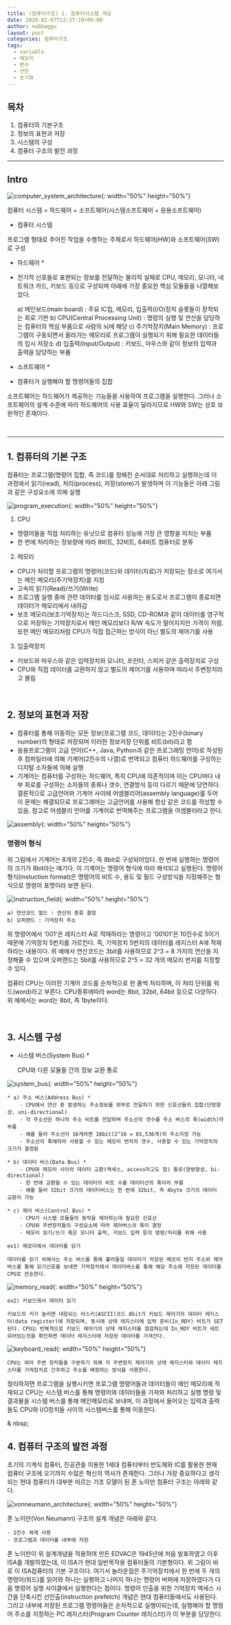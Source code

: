 ```yaml
---
title: (컴퓨터구조) 1. 컴퓨터시스템 개요
date: 2020-02-07T13:37:19+09:00
author: nobbaggu
layout: post
categories: 컴퓨터구조
tags:
  - variable
  - 메모리
  - 변수
  - 선언
  - 초기화
---
```


## 목차 ##

1. 컴퓨터의 기본구조
2. 정보의 표현과 저장
3. 시스템의 구성
4. 컴퓨터 구조의 발전 과정

---

## Intro ##

![computer_system_architecture](/images/computer_architecture/1/computer_system_architecture.png){: width="50%" height="50%"}

컴퓨터 시스템 = 하드웨어 + 소프트웨어(시스템소프트웨어 + 응용소프트웨어)

* 컴퓨터 시스템 

프로그램 형태로 주어진 작업을 수행하는 주체로서 하드웨어(HW)와 소프트웨어(SW)로 구성

* 하드웨어 *

- 전기적 신호들로 표현되는 정보를 전달하는 물리적 실체로 CPU, 메모리, 모니터, 네트워크 카드, 키보드 등으로 구성되며 아래에 가장 중요한 핵심 모듈들을 나열해보았다.

	a) 메인보드(main board) : 주요 IC칩, 메모리, 입출력(I/O)장치 슬롯들이 장착되는 회로 기판
	b) CPU(Central Processing Unit) : 명령의 실행 및 연산을 담당하는 컴퓨터의 핵심 부품으로 사람의 뇌에 해당
	c) 주기억장치(Main Memory) : 프로그램이 구동되면서 올라가는 메모리로 프로그램이 실행되기 위해 필요한 데이터들의 임시 저장소
	d) 입출력(Input/Output) : 키보드, 마우스와 같이 정보의 입력과 출력을 담당하는 부품
	
* 소프트웨어 *

- 컴퓨터가 실행해야 할 명령어들의 집합

소프트웨어는 하드웨어가 제공하는 기능들을 사용하여 프로그램을 실행한다. 그러나 소프트웨어의 설계 수준에 따라 하드웨어의 사용 효율이 달라지므로 HW와 SW는 상호 보완적인 존재이다.

&nbsp;

---

## 1. 컴퓨터의 기본 구조 ##

컴퓨터는 프로그램(명령어 집합, 즉 코드)를 정해진 순서대로 처리하고 실행하는데 이 과정에서 읽기(read), 처리(process), 저장(store)가 발생하며 이 기능들은 아래 그림과 같은 구성요소에 의해 실행

![program_execution](/images/computer_architecture/1/program_execution.png){: width="50%" height="50%"}

1) CPU

- 명령어들을 직접 처리하는 유닛으로 컴퓨터 성능에 가장 큰 영향을 미치는 부품
- 한 번에 처리하는 정보량에 따라 8비트, 32비트, 64비트 컴퓨터로 분류

2) 메모리

- CPU가 처리할 프로그램의 명령어(코드)와 데이터(자료)가 저장되는 장소로 여기서는 메인 메모리(주기억장치)를 지칭
- 고속의 읽기(Read)/쓰기(Write)
- 프로그램 실행 중에 관련 데이터를 임시로 사용하는 용도로서 프로그램이 종료되면 데이터가 메모리에서 내려감
- 보조 메모리(보조기억장치)는 하드디스크, SSD, CD-ROM과 같이 데이터를 영구적으로 저장하는 기억장치로서 메인 메모리보다 R/W 속도가 떨어지지만 가격이 저렴. 또한 메인 메모리처럼 CPU가 직접 접근하는 방식이 아닌 별도의 제어기를 사용

3) 입출력장치

- 키보드와 마우스와 같은 입력장치와 모니터, 프린터, 스피커 같은 출력장치로 구성
- CPU와 직접 데이터를 교환하지 않고 별도의 제어기를 사용하며 따라서 주변장치라고 불림

&nbsp;

## 2. 정보의 표현과 저장 ##

- 컴퓨터를 통해 이동하는 모든 정보(프로그램 코드, 데이터)는 2진수(binary number)의 형태로 저장되며 이러한 정보저장 단위를 비트(bit)라고 함
- 응용프로그램이 고급 언어(C++, Java, Python과 같은 프로그래밍 언어)로 작성된 후 컴파일러에 의해 기계어(2진수의 나열)로 번역되고 컴퓨터 하드웨어를 구성하는 디지털 소자들에 의해 실행
- 기계어는 컴퓨터를 구성하는 하드웨어, 특히 CPU에 의존적이며 이는 CPU마다 내부 회로를 구성하는 소자들의 종류나 갯수, 연결방식 등이 다르기 때문에 당연하다. 결론적으로 고급언어와 기계어 사이에 어셈블리어(assembly language)를 두어 이 문제는 해결되므로 프로그래머는 고급언어를 사용해 항상 같은 코드를 작성할 수 있음. 참고로 어셈블리 언어를 기계어로 번역해주는 프로그램을 어셈블러라고 한다.

![assembly](/images/computer_architecture/1/assembly.png){: width="50%" height="50%"}

### 명령어 형식 ###

위 그림에서 기계어는 8개의 2진수, 즉 8bit로 구성되어있다. 한 번에 실행하는 명렁어의 크기가 8bit라는 얘기다. 이 기계어는 명령어 형식에 따라 해석되고 실행된다. 명령어 형식(instuction format)은 명령어의 비트 수, 용도 및 필드 구성방식을 지정해주는 형식으로 명령어 포맷이라 보면 된다.

![instruction_field](/images/computer_architecture/1/instruction_field.png){: width="50%" height="50%"}

	a) 연산코드 필드 : 연산의 종류 결정
	b) 오퍼랜드 : 기억장치 주소
	
위 명령어에서 '001'은 레지스터 A로 적재하라는 명령이고 '00101'은 10진수로 5이기 때문에 기억장치 5번지를 가르킨다. 즉, 기억장치 5번지의 데이터를 레지스터 A에 적재하라는 내용이다. 위 예에서 연산코드는 3bit를 사용하므로 2^3 = 8 가지의 연산을 지정해줄 수 있으며 오퍼랜드는 5bit를 사용하므로 2^5 = 32 개의 메모리 번지를 지정할 수 있다.

컴퓨터 CPU는 이러한 기계어 코드를 순차적으로 한 줄씩 처리하며, 이 처리 단위를 워드(word)라고 부른다. CPU종류에따라 word는 8bit, 32bit, 64bit 등으로 다양하다. 위 예에서는 word는 8bit, 즉 1byte이다.

&nbsp;

## 3. 시스템 구성 ##

* 시스템 버스(System Bus) *
	
	CPU와 다른 모듈들 간의 정보 교환 통로
	
![system_bus](/images/computer_architecture/1/system_bus.png){: width="50%" height="50%"}

	* a) 주소 버스(Address Bus) *
		- CPU에서 연산 중 발생하는 주소정보를 외부로 전달하기 위한 신호선들의 집합(단방향성, uni-directional)
		- 각 주소선은 하나의 주소 비트를 전달하며 주소선의 갯수를 주소 버스의 폭(width)라 부름
		- 예를 들어 주소선이 16개라면 16bit(2^16 = 65,536개)의 주소지정 가능
		- 주소선의 폭에따라 사용할 수 있는 메모리 번지의 갯수, 사용할 수 있는 기억장치의 크기가 결정됨
		
	* b) 데이터 버스(Data Bus) *
		- CPU와 메모리 사이의 데이터 교환(액세스, access라고도 함) 통로(양방향성, bi-directional)
		- 한 번에 교환될 수 있는 데이터의 비트 수를 데이터선의 폭이라 부름
		- 예를 들어 32bit 크기의 데이터버스는 한 번에 32bit, 즉 4byte 크기의 데이터 교환이 가능
		
	* c) 제어 버스(Control Bus) *
		- CPU가 시스템 모듈들의 동작을 제어하는데 필요한 신호선
		- CPU와 주변장치들의 구성요소에 따라 제어버스의 폭이 결정
		- 메모리 읽기/쓰기 혹은 모니터 출력, 키보드 입력 등의 명령/처리를 위해 사용
		
	ex1) 메모리에서 데이터를 읽기
	
	데이터를 읽기 위해서는 주소 버스를 통해 불러들일 데이터가 저장된 메모리 번지 주소와 제어버스를 통해 읽기신호를 보내면 기억장치에서 데이터버스를 통해 해당 주소에 저장된 데이터를 CPU로 전송한다.
	
![memory_read](/images/computer_architecture/1/memory_read.png){: width="50%" height="50%"}
	
	ex2) 키보드에서 데이터 읽기
	
	키보드의 키가 눌리면 대응되는 아스키(ASCII)코드 8bit가 키보드 제어기의 데이터 레지스터(data register)에 저장되며, 동시에 상태 레지스터에 입력 준비(In_RDY) 비트가 SET 된다. CPU는 반복적으로 키보드 제어기의 상태 레지스터를 점검하는데 In_RDY 비트가 세트되어있는것을 확인하면 데이터 레지스터에 저장된 데이터를 가져간다.

![keyboard_read](/images/computer_architecture/1/keyboard_read.png){: width="50%" height="50%"}

	CPU는 여러 주변 장치들을 구분하기 위해 각 주변장치 제어기의 상태 레지스터와 데이터 레지스터를 기억장치로 간주하고 주소를 배정하는 방식을 사용한다.
	
정리하자면 프로그램을 실행시키면 프로그램 명령어들과 데이터들이 메인 메모리에 적재되고 CPU는 시스템 버스를 통해 명령어와 데이터들을 가져와 처리하고 실행 명령 및 결과물을 시스템 버스를 통해 메인메모리로 보내며, 이 과정에서 들어오는 입력과 출력들도 CPU와 I/O장치들 사이의 시스템버스를 통해 이동한다.

& nbsp;

## 4. 컴퓨터 구조의 발전 과정 ##

초기의 기계식 컴퓨터, 진공관을 이용한 1세대 컴퓨터부터 반도체와 IC를 활용한 현재 컴퓨터 구조에 오기까지 수많은 혁신의 역사가 존재한다. 그러나 가장 중요하다고 생각되는 현대 컴퓨터가 대부분 따르는 기초 모델이 된 폰 노이만 컴퓨터 구조는 아래와 같다.

![vonneumann_architecture](/images/computer_architecture/1/vonneumann_architecture.png){: width="50%" height="50%"}

폰 노이만(Von Neumann) 구조의 설계 개념은 아래와 같다.

	- 2진수 체계 사용
	- 프로그램과 데이터를 내부에 저장
	
폰 노이만이 위 설계개념을 적용하여 만든 EDVAC은 1945년에 처음 발표하였고 이후 ISA를 개발하였는데, 이 ISA가 현대 일반목적용 컴퓨터들의 기본형이다. 위 그림이 바로 이 ISA컴퓨터의 기본 구조이다. 여기서 놀라운점은 주기억장치에서 한 번에 두 개의 명령어(워드)를 읽어와 하나는 실행하고 나머지 하나는 명령어 버퍼에 저장하였다가 다음 명렁어 실행 사이클에서 실행한다는 점이다. 명령어 인출을 위한 기억장치 액세스 시간을 단축시킨 선인출(instruction prefetch) 개념은 현대 컴퓨터들에서도 사용된다. 그리고 내부에 저장된 프로그램 명령어들은 순차적으로 실행이되는데, 실행해야 할 명령어 주소를 지정하는 PC 레지스터(Program Counter 레지스터)가 이 부분을 담당한다.
